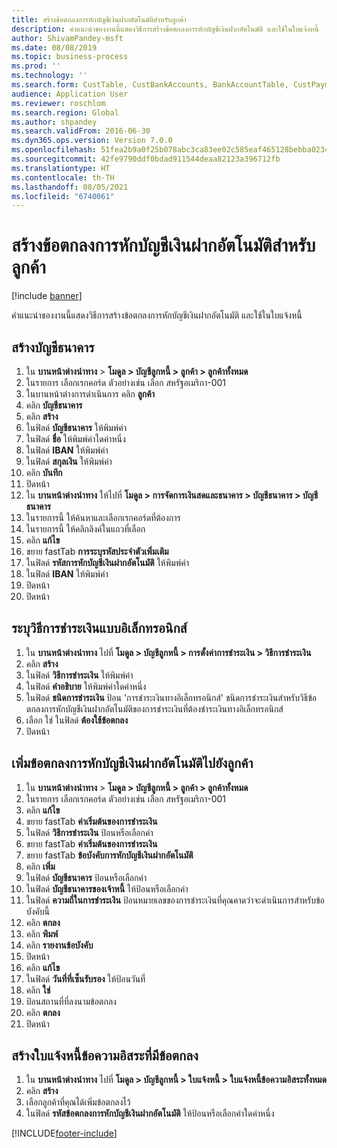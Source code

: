 ```yaml
---
title: สร้างข้อตกลงการหักบัญชีเงินฝากอัตโนมัติสำหรับลูกค้า
description: คำแนะนำของงานนี้แสดงวิธีการสร้างข้อตกลงการหักบัญชีเงินฝากอัตโนมัติ และใช้ในใบแจ้งหนี้
author: ShivamPandey-msft
ms.date: 08/08/2019
ms.topic: business-process
ms.prod: ''
ms.technology: ''
ms.search.form: CustTable, CustBankAccounts, BankAccountTable, CustPaymMode, CustDirectDebitMandate, BankAccountTableLookUp, SrsReportViewerForm,  LogisticsAddressCityLookup, CustFreeInvoice, CustTableLookup
audience: Application User
ms.reviewer: roschlom
ms.search.region: Global
ms.author: shpandey
ms.search.validFrom: 2016-06-30
ms.dyn365.ops.version: Version 7.0.0
ms.openlocfilehash: 51fea2b9a0f25b078abc3ca83ee02c585eaf465128bebba0234ffadb030ef42a
ms.sourcegitcommit: 42fe9790ddf0bdad911544deaa82123a396712fb
ms.translationtype: HT
ms.contentlocale: th-TH
ms.lasthandoff: 08/05/2021
ms.locfileid: "6740061"
---
```

# <a name="create-a-direct-debit-mandate-for-a-customer"></a>สร้างข้อตกลงการหักบัญชีเงินฝากอัตโนมัติสำหรับลูกค้า

[!include [banner](../../includes/banner.md)]

คำแนะนำของงานนี้แสดงวิธีการสร้างข้อตกลงการหักบัญชีเงินฝากอัตโนมัติ และใช้ในใบแจ้งหนี้


## <a name="create-a-bank-account"></a>สร้างบัญชีธนาคาร
1. ใน **บานหน้าต่างนำทาง** > **โมดูล > บัญชีลูกหนี้ > ลูกค้า > ลูกค้าทั้งหมด**
2. ในรายการ เลือกเรกคอร์ด ตัวอย่างเช่น เลือก สหรัฐอเมริกา-001
3. ในบานหน้าต่างการดำเนินการ คลิก **ลูกค้า**
4. คลิก **บัญชีธนาคาร**
5. คลิก **สร้าง**
6. ในฟิลด์ **บัญชีธนาคาร** ให้พิมพ์ค่า
7. ในฟิลด์ **ชื่อ** ให้พิมพ์ค่าใดค่าหนึ่ง
8. ในฟิลด์ **IBAN** ให้พิมพ์ค่า
9. ในฟิลด์ **สกุลเงิน** ให้พิมพ์ค่า
10. คลิก **บันทึก**
11. ปิดหน้า
12. ใน **บานหน้าต่างนำทาง** ให้ไปที่ **โมดูล > การจัดการเงินสดและธนาคาร > บัญชีธนาคาร > บัญชีธนาคาร**
13. ในรายการนี้ ให้ค้นหาและเลือกเรกคอร์ดที่ต้องการ
14. ในรายการนี้ ให้คลิกลิงค์ในแถวที่เลือก
15. คลิก **แก้ไข**
16. ขยาย fastTab **การระบุรหัสประจำตัวเพิ่มเติม**
17. ในฟิลด์ **รหัสการหักบัญชีเงินฝากอัตโนมัติ** ให้พิมพ์ค่า
18. ในฟิลด์ **IBAN** ให้พิมพ์ค่า
19. ปิดหน้า
20. ปิดหน้า

## <a name="define-the-electronic-payment-method"></a>ระบุวิธีการชำระเงินแบบอิเล็กทรอนิกส์
1. ใน **บานหน้าต่างนำทาง** ไปที่ **โมดูล > บัญชีลูกหนี้ > การตั้งค่าการชำระเงิน > วิธีการชำระเงิน**
2. คลิก **สร้าง**
3. ในฟิลด์ **วิธีการชำระเงิน** ให้พิมพ์ค่า
4. ในฟิลด์ **คำอธิบาย** ให้พิมพ์ค่าใดค่าหนึ่ง
5. ในฟิลด์ **ชนิดการชำระเงิน** ป้อน 'การชำระเงินทางอิเล็กทรอนิกส์' ชนิดการชำระเงินสำหรับวิธีข้อตกลงการหักบัญชีเงินฝากอัตโนมัติของการชำระเงินที่ต้องชำระเงินทางอิเล็กทรอนิกส์
6. เลือก ใช่ ในฟิลด์ **ต้องใช้ข้อตกลง**
7. ปิดหน้า

## <a name="add-a-direct-debit-mandate-to-a-customer"></a>เพิ่มข้อตกลงการหักบัญชีเงินฝากอัตโนมัติไปยังลูกค้า
1. ใน **บานหน้าต่างนำทาง** > **โมดูล > บัญชีลูกหนี้ > ลูกค้า > ลูกค้าทั้งหมด**
2. ในรายการ เลือกเรกคอร์ด ตัวอย่างเช่น เลือก สหรัฐอเมริกา-001
3. คลิก **แก้ไข**
4. ขยาย fastTab **ค่าเริ่มต้นของการชำระเงิน**
5. ในฟิลด์ **วิธีการชำระเงิน** ป้อนหรือเลือกค่า
6. ขยาย fastTab **ค่าเริ่มต้นของการชำระเงิน**
7. ขยาย fastTab **ข้อบังคับการหักบัญชีเงินฝากอัตโนมัติ**
8. คลิก **เพิ่ม**
9. ในฟิลด์ **บัญชีธนาคาร** ป้อนหรือเลือกค่า
10. ในฟิลด์ **บัญชีธนาคารของเจ้าหนี้** ให้ป้อนหรือเลือกค่า
11. ในฟิลด์ **ความถี่ในการชำระเงิน** ป้อนหมายเลขของการชำระเงินที่คุณคาดว่าจะดำเนินการสำหรับข้อบังคับนี้
12. คลิก **ตกลง**
13. คลิก **พิมพ์**
14. คลิก **รายงานข้อบังคับ**
15. ปิดหน้า
16. คลิก **แก้ไข**
17. ในฟิลด์ **วันที่ที่เซ็นรับรอง** ให้ป้อนวันที่
18. คลิก **ใช่** 
19. ป้อนสถานที่ที่ลงนามข้อตกลง
20. คลิก **ตกลง**
21. ปิดหน้า

## <a name="create-a-free-text-invoice-with-mandate"></a>สร้างใบแจ้งหนี้ข้อความอิสระที่มีข้อตกลง
1. ใน **บานหน้าต่างนำทาง** ไปที่ **โมดูล > บัญชีลูกหนี้ > ใบแจ้งหนี้ > ใบแจ้งหนี้ข้อความอิสระทั้งหมด**
2. คลิก **สร้าง**
3. เลือกลูกค้าที่คุณได้เพิ่มข้อตกลงไว้
4. ในฟิลด์ **รหัสข้อตกลงการหักบัญชีเงินฝากอัตโนมัติ** ให้ป้อนหรือเลือกค่าใดค่าหนึ่ง



[!INCLUDE[footer-include](../../../includes/footer-banner.md)]